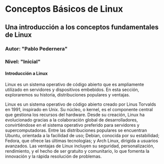 # Conceptos Básicos de Linux
## Una introducción a los conceptos fundamentales de Linux
### Autor: "Pablo Pedernera"
### Nivel: "Inicial"

#### Introducción a Linux
  
Linux es un sistema operativo de código abierto que es ampliamente utilizado en servidores y dispositivos embebidos. En esta sección, exploraremos su historia, distribuciones populares y ventajas.

Linux es un sistema operativo de código abierto creado por Linus Torvalds en 1991, inspirado en Unix. Su núcleo, o kernel, es el componente central que gestiona los recursos del hardware. Desde su creación, Linux ha evolucionado gracias a la colaboración global de desarrolladores, convirtiéndose en el sistema operativo preferido para servidores y supercomputadoras. Entre las distribuciones populares se encuentran Ubuntu, orientada a la facilidad de uso; Debian, conocida por su estabilidad; Fedora, que ofrece las últimas tecnologías; y Arch Linux, dirigida a usuarios avanzados. Las ventajas de Linux incluyen su seguridad, personalización, rendimiento, y el hecho de ser gratuito y comunitario, lo que fomenta la innovación y la rápida resolución de problemas.
